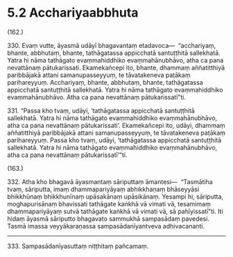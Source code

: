 # 5.2 Acchariyaabbhuta

(162.)

330\. Evaṃ vutte, āyasmā udāyī bhagavantaṃ etadavoca—  “acchariyaṃ, bhante, abbhutaṃ, bhante, tathāgatassa appicchatā santuṭṭhitā sallekhatā. Yatra hi nāma tathāgato evaṃmahiddhiko evaṃmahānubhāvo, atha ca pana nevattānaṃ pātukarissati. Ekamekañcepi ito, bhante, dhammaṃ aññatitthiyā paribbājakā attani samanupasseyyuṃ, te tāvatakeneva paṭākaṃ parihareyyuṃ. Acchariyaṃ, bhante, abbhutaṃ, bhante, tathāgatassa appicchatā santuṭṭhitā sallekhatā. Yatra hi nāma tathāgato evaṃmahiddhiko evaṃmahānubhāvo. Atha ca pana nevattānaṃ pātukarissatī”ti.

331\. “Passa kho tvaṃ, udāyi, ‘tathāgatassa appicchatā santuṭṭhitā sallekhatā. Yatra hi nāma tathāgato evaṃmahiddhiko evaṃmahānubhāvo, atha ca pana nevattānaṃ pātukarissati’. Ekamekañcepi ito, udāyi, dhammaṃ aññatitthiyā paribbājakā attani samanupasseyyuṃ, te tāvatakeneva paṭākaṃ parihareyyuṃ. Passa kho tvaṃ, udāyi, ‘tathāgatassa appicchatā santuṭṭhitā sallekhatā. Yatra hi nāma tathāgato evaṃmahiddhiko evaṃmahānubhāvo, atha ca pana nevattānaṃ pātukarissatī’”ti.

(163.)

332\. Atha kho bhagavā āyasmantaṃ sāriputtaṃ āmantesi—  “Tasmātiha tvaṃ, sāriputta, imaṃ dhammapariyāyaṃ abhikkhaṇaṃ bhāseyyāsi bhikkhūnaṃ bhikkhunīnaṃ upāsakānaṃ upāsikānaṃ. Yesampi hi, sāriputta, moghapurisānaṃ bhavissati tathāgate kaṅkhā vā vimati vā, tesamimaṃ dhammapariyāyaṃ sutvā tathāgate kaṅkhā vā vimati vā, sā pahīyissatī”ti. Iti hidaṃ āyasmā sāriputto bhagavato sammukhā sampasādaṃ pavedesi. Tasmā imassa veyyākaraṇassa sampasādanīyantveva adhivacananti.

---

333\. Sampasādanīyasuttaṃ niṭṭhitaṃ pañcamaṃ.
